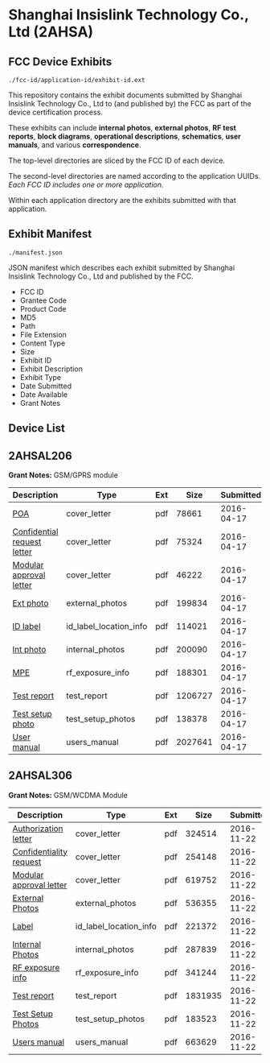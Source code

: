 # Shanghai Insislink Technology Co., Ltd (2AHSA)
## FCC Device Exhibits

```
./fcc-id/application-id/exhibit-id.ext
```

This repository contains the exhibit documents submitted by Shanghai Insislink Technology Co., Ltd to (and published by) the FCC as part of the device certification process.

These exhibits can include **internal photos**, **external photos**, **RF test reports**, **block diagrams**, **operational descriptions**, **schematics**, **user manuals**, and various **correspondence**.

The top-level directories are sliced by the FCC ID of each device.

The second-level directories are named according to the application UUIDs. *Each FCC ID includes one or more application.*

Within each application directory are the exhibits submitted with that application. 

## Exhibit Manifest

```
./manifest.json
```

JSON manifest which describes each exhibit submitted by Shanghai Insislink Technology Co., Ltd and published by the FCC.

- FCC ID
- Grantee Code
- Product Code
- MD5
- Path
- File Extension
- Content Type
- Size
- Exhibit ID
- Exhibit Description
- Exhibit Type
- Date Submitted
- Date Available
- Grant Notes

## Device List
## 2AHSAL206
**Grant Notes:** GSM/GPRS module

| Description | Type | Ext | Size | Submitted | Available |
| ----------- | ---- | --- | ---- | --------- | --------- |
| [POA](2AHSAL206/1a0a322f643b0a618eeeed34a714b179/2961226.pdf) | cover_letter | pdf | 78661 | 2016-04-17 | 2016-04-18 |
| [Confidential request letter](2AHSAL206/1a0a322f643b0a618eeeed34a714b179/2961227.pdf) | cover_letter | pdf | 75324 | 2016-04-17 | 2016-04-18 |
| [Modular approval letter](2AHSAL206/1a0a322f643b0a618eeeed34a714b179/2961228.pdf) | cover_letter | pdf | 46222 | 2016-04-17 | 2016-04-18 |
| [Ext photo](2AHSAL206/1a0a322f643b0a618eeeed34a714b179/2961232.pdf) | external_photos | pdf | 199834 | 2016-04-17 | 2016-04-18 |
| [ID label](2AHSAL206/1a0a322f643b0a618eeeed34a714b179/2961234.pdf) | id_label_location_info | pdf | 114021 | 2016-04-17 | 2016-04-18 |
| [Int photo](2AHSAL206/1a0a322f643b0a618eeeed34a714b179/2961233.pdf) | internal_photos | pdf | 200090 | 2016-04-17 | 2016-04-18 |
| [MPE](2AHSAL206/1a0a322f643b0a618eeeed34a714b179/2961229.pdf) | rf_exposure_info | pdf | 188301 | 2016-04-17 | 2016-04-18 |
| [Test report](2AHSAL206/1a0a322f643b0a618eeeed34a714b179/2961230.pdf) | test_report | pdf | 1206727 | 2016-04-17 | 2016-04-18 |
| [Test setup photo](2AHSAL206/1a0a322f643b0a618eeeed34a714b179/2961231.pdf) | test_setup_photos | pdf | 138378 | 2016-04-17 | 2016-04-18 |
| [User manual](2AHSAL206/1a0a322f643b0a618eeeed34a714b179/2961235.pdf) | users_manual | pdf | 2027641 | 2016-04-17 | 2016-04-18 |
## 2AHSAL306
**Grant Notes:** GSM/WCDMA Module

| Description | Type | Ext | Size | Submitted | Available |
| ----------- | ---- | --- | ---- | --------- | --------- |
| [Authorization letter](2AHSAL306/7a1ef90a28a06ece4bcee499ce0a593a/3204152.pdf) | cover_letter | pdf | 324514 | 2016-11-22 | 2016-11-23 |
| [Confidentiality request](2AHSAL306/7a1ef90a28a06ece4bcee499ce0a593a/3204153.pdf) | cover_letter | pdf | 254148 | 2016-11-22 | 2016-11-23 |
| [Modular approval letter](2AHSAL306/7a1ef90a28a06ece4bcee499ce0a593a/3204154.pdf) | cover_letter | pdf | 619752 | 2016-11-22 | 2016-11-23 |
| [External Photos](2AHSAL306/7a1ef90a28a06ece4bcee499ce0a593a/3204147.pdf) | external_photos | pdf | 536355 | 2016-11-22 | 2016-11-23 |
| [Label](2AHSAL306/7a1ef90a28a06ece4bcee499ce0a593a/3204151.pdf) | id_label_location_info | pdf | 221372 | 2016-11-22 | 2016-11-23 |
| [Internal Photos](2AHSAL306/7a1ef90a28a06ece4bcee499ce0a593a/3204148.pdf) | internal_photos | pdf | 287839 | 2016-11-22 | 2016-11-23 |
| [RF exposure info](2AHSAL306/7a1ef90a28a06ece4bcee499ce0a593a/3204155.pdf) | rf_exposure_info | pdf | 341244 | 2016-11-22 | 2016-11-23 |
| [Test report](2AHSAL306/7a1ef90a28a06ece4bcee499ce0a593a/3204156.pdf) | test_report | pdf | 1831935 | 2016-11-22 | 2016-11-23 |
| [Test Setup Photos](2AHSAL306/7a1ef90a28a06ece4bcee499ce0a593a/3204149.pdf) | test_setup_photos | pdf | 183523 | 2016-11-22 | 2016-11-23 |
| [Users manual](2AHSAL306/7a1ef90a28a06ece4bcee499ce0a593a/3204150.pdf) | users_manual | pdf | 663629 | 2016-11-22 | 2016-11-23 |
